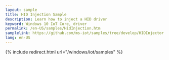 ```yaml
---
layout: sample
title: HID Injection Sample
description: Learn how to inject a HID driver
keyword: Windows 10 IoT Core, driver 
permalink: /en-US/samples/HidInjection.htm
samplelink: https://github.com/ms-iot/samples/tree/develop/HIDInjector
lang: en-US
---
```

{% include redirect.html url="/windows/iot/samples" %}
